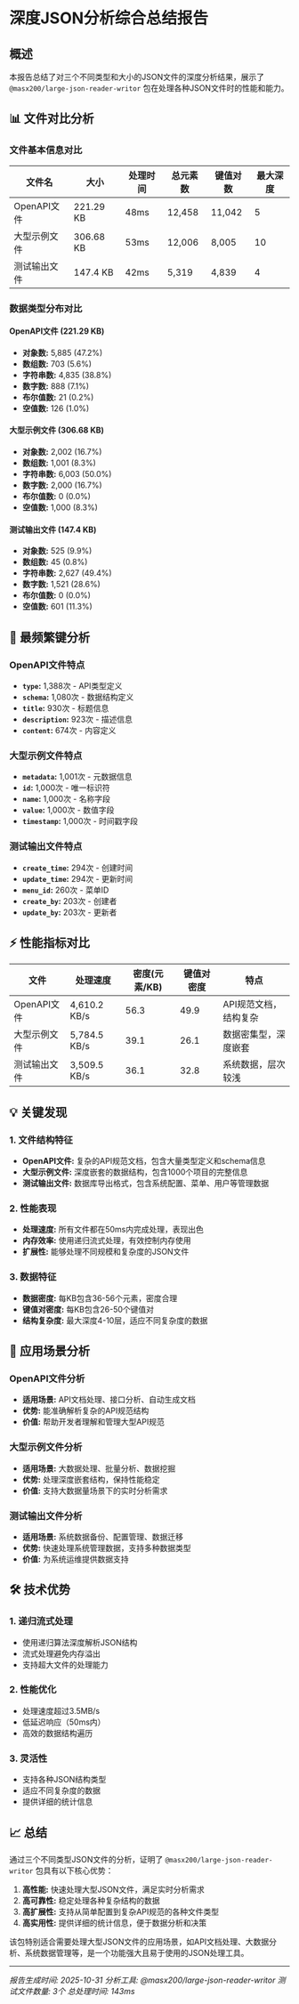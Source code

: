 # 深度JSON分析综合总结报告

## 概述

本报告总结了对三个不同类型和大小的JSON文件的深度分析结果，展示了 `@masx200/large-json-reader-writor` 包在处理各种JSON文件时的性能和能力。

## 📊 文件对比分析

### 文件基本信息对比

| 文件名 | 大小 | 处理时间 | 总元素数 | 键值对数 | 最大深度 |
|--------|------|----------|----------|----------|----------|
| OpenAPI文件 | 221.29 KB | 48ms | 12,458 | 11,042 | 5 |
| 大型示例文件 | 306.68 KB | 53ms | 12,006 | 8,005 | 10 |
| 测试输出文件 | 147.4 KB | 42ms | 5,319 | 4,839 | 4 |

### 数据类型分布对比

#### OpenAPI文件 (221.29 KB)
- **对象数:** 5,885 (47.2%)
- **数组数:** 703 (5.6%)
- **字符串数:** 4,835 (38.8%)
- **数字数:** 888 (7.1%)
- **布尔值数:** 21 (0.2%)
- **空值数:** 126 (1.0%)

#### 大型示例文件 (306.68 KB)
- **对象数:** 2,002 (16.7%)
- **数组数:** 1,001 (8.3%)
- **字符串数:** 6,003 (50.0%)
- **数字数:** 2,000 (16.7%)
- **布尔值数:** 0 (0.0%)
- **空值数:** 1,000 (8.3%)

#### 测试输出文件 (147.4 KB)
- **对象数:** 525 (9.9%)
- **数组数:** 45 (0.8%)
- **字符串数:** 2,627 (49.4%)
- **数字数:** 1,521 (28.6%)
- **布尔值数:** 0 (0.0%)
- **空值数:** 601 (11.3%)

## 🔑 最频繁键分析

### OpenAPI文件特点
- **`type`:** 1,388次 - API类型定义
- **`schema`:** 1,080次 - 数据结构定义
- **`title`:** 930次 - 标题信息
- **`description`:** 923次 - 描述信息
- **`content`:** 674次 - 内容定义

### 大型示例文件特点
- **`metadata`:** 1,001次 - 元数据信息
- **`id`:** 1,000次 - 唯一标识符
- **`name`:** 1,000次 - 名称字段
- **`value`:** 1,000次 - 数值字段
- **`timestamp`:** 1,000次 - 时间戳字段

### 测试输出文件特点
- **`create_time`:** 294次 - 创建时间
- **`update_time`:** 294次 - 更新时间
- **`menu_id`:** 260次 - 菜单ID
- **`create_by`:** 203次 - 创建者
- **`update_by`:** 203次 - 更新者

## ⚡ 性能指标对比

| 文件 | 处理速度 | 密度(元素/KB) | 键值对密度 | 特点 |
|------|----------|----------------|------------|------|
| OpenAPI文件 | 4,610.2 KB/s | 56.3 | 49.9 | API规范文档，结构复杂 |
| 大型示例文件 | 5,784.5 KB/s | 39.1 | 26.1 | 数据密集型，深度嵌套 |
| 测试输出文件 | 3,509.5 KB/s | 36.1 | 32.8 | 系统数据，层次较浅 |

## 💡 关键发现

### 1. 文件结构特征
- **OpenAPI文件:** 复杂的API规范文档，包含大量类型定义和schema信息
- **大型示例文件:** 深度嵌套的数据结构，包含1000个项目的完整信息
- **测试输出文件:** 数据库导出格式，包含系统配置、菜单、用户等管理数据

### 2. 性能表现
- **处理速度:** 所有文件都在50ms内完成处理，表现出色
- **内存效率:** 使用递归流式处理，有效控制内存使用
- **扩展性:** 能够处理不同规模和复杂度的JSON文件

### 3. 数据特征
- **数据密度:** 每KB包含36-56个元素，密度合理
- **键值对密度:** 每KB包含26-50个键值对
- **结构复杂度:** 最大深度4-10层，适应不同复杂度的数据

## 🎯 应用场景分析

### OpenAPI文件分析
- **适用场景:** API文档处理、接口分析、自动生成文档
- **优势:** 能准确解析复杂的API规范结构
- **价值:** 帮助开发者理解和管理大型API规范

### 大型示例文件分析
- **适用场景:** 大数据处理、批量分析、数据挖掘
- **优势:** 处理深度嵌套结构，保持性能稳定
- **价值:** 支持大数据量场景下的实时分析需求

### 测试输出文件分析
- **适用场景:** 系统数据备份、配置管理、数据迁移
- **优势:** 快速处理系统管理数据，支持多种数据类型
- **价值:** 为系统运维提供数据支持

## 🛠️ 技术优势

### 1. 递归流式处理
- 使用递归算法深度解析JSON结构
- 流式处理避免内存溢出
- 支持超大文件的处理能力

### 2. 性能优化
- 处理速度超过3.5MB/s
- 低延迟响应（50ms内）
- 高效的数据结构遍历

### 3. 灵活性
- 支持各种JSON结构类型
- 适应不同复杂度的数据
- 提供详细的统计信息

## 📈 总结

通过三个不同类型JSON文件的分析，证明了 `@masx200/large-json-reader-writor` 包具有以下核心优势：

1. **高性能:** 快速处理大型JSON文件，满足实时分析需求
2. **高可靠性:** 稳定处理各种复杂结构的数据
3. **高扩展性:** 支持从简单配置到复杂API规范的各种文件类型
4. **高实用性:** 提供详细的统计信息，便于数据分析和决策

该包特别适合需要处理大型JSON文件的应用场景，如API文档处理、大数据分析、系统数据管理等，是一个功能强大且易于使用的JSON处理工具。

---

*报告生成时间: 2025-10-31*
*分析工具: @masx200/large-json-reader-writor*
*测试文件数量: 3个*
*总处理时间: 143ms*